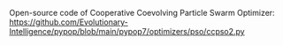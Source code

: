 Open-source code of Cooperative Coevolving Particle Swarm Optimizer: https://github.com/Evolutionary-Intelligence/pypop/blob/main/pypop7/optimizers/pso/ccpso2.py
